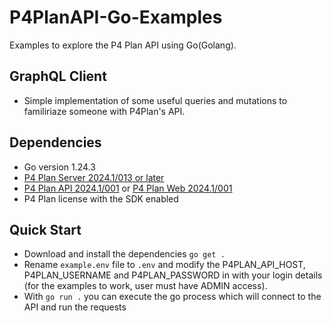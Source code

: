 # P4PlanAPI-Go-Examples

Examples to explore the P4 Plan API using Go(Golang).

## GraphQL Client

* Simple implementation of some useful queries and mutations to familiriaze someone with P4Plan's API.

## Dependencies

* Go version 1.24.3
* [P4 Plan Server 2024.1/013 or later](https://www.perforce.com/downloads/hansoft-server)
* [P4 Plan API 2024.1/001](https://www.perforce.com/downloads/helix-plan-api) or [P4 Plan Web 2024.1/001](https://www.perforce.com/downloads/helix-plan-web-client)
* P4 Plan license with the SDK enabled

## Quick Start

* Download and install the dependencies
`go get .`
* Rename `example.env` file to `.env` and modify the P4PLAN_API_HOST, P4PLAN_USERNAME and P4PLAN_PASSWORD in with your login details (for the examples to work, user must have ADMIN access).
* With `go run .` you can execute the go process which will connect to the API and run the requests
